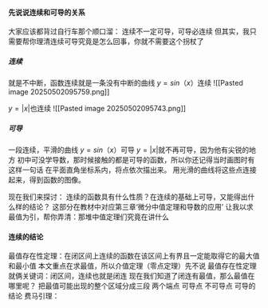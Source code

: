 #### 先说说连续和可导的关系
大家应该都背过自行车那个顺口溜：
连续不一定可导，可导必连续
但其实，我只需要帮你理清连续可导究竟是怎么回事，你就不需要这个拐杖了
##### 连续
就是不中断，函数连续就是一条没有中断的曲线
$y=sin（x）$连续
![[Pasted image 20250502095759.png]]

$y=|x|$也连续
![[Pasted image 20250502095743.png]]
##### 可导
一段连续，平滑的曲线
$y=sin（x）$可导
$y=|x|$就不再可导，因为他有尖锐的地方
初中可没学导数，那时候接触的都是可导的函数，所以你还记得当时画图时有这样一句话
在平面直角坐标系内，将点依次描出来。
用光滑的曲线将这些点连接起来，得到函数的图像。

现在我们来探讨：
连续的函数具有什么性质？在连续的基础上可导，又能得出什么样的结论？
这部分在教材中对应第三章‘微分中值定理和导数的应用’
让我以求最值为引，帮你弄清：那堆中值定理们究竟在讲什么
#### 连续的结论
最值存在性定理：在闭区间上连续的函数在该区间上有界且一定能取得它的最大值和最小值
本文重点在求最值，所以介值定理（零点定理）先不说
最值存在性定理就俩关键词：闭区间，连续也就是闭连
现在我们知道了闭连有最值，那么最值在哪里呢？
把最值可能出现的整个区域分成三段
	两个端点
	可导点
	不可导点
可导的结论
费马引理：